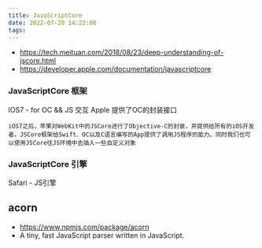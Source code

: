 ```yaml
---
title: JavaScriptCore
date: 2022-07-20 14:22:08
tags:
---
```

- https://tech.meituan.com/2018/08/23/deep-understanding-of-jscore.html
- https://developer.apple.com/documentation/javascriptcore

### JavaScriptCore 框架
IOS7 - for OC && JS 交互
Apple 提供了OC的封装接口
```
iOS7之后，苹果对WebKit中的JSCore进行了Objective-C的封装，并提供给所有的iOS开发者。JSCore框架给Swift、OC以及C语言编写的App提供了调用JS程序的能力。同时我们也可以使用JSCore往JS环境中去插入一些自定义对象
```




### JavaScriptCore 引擎
Safari - JS引擎


## acorn
- https://www.npmjs.com/package/acorn
- A tiny, fast JavaScript parser written in JavaScript.


